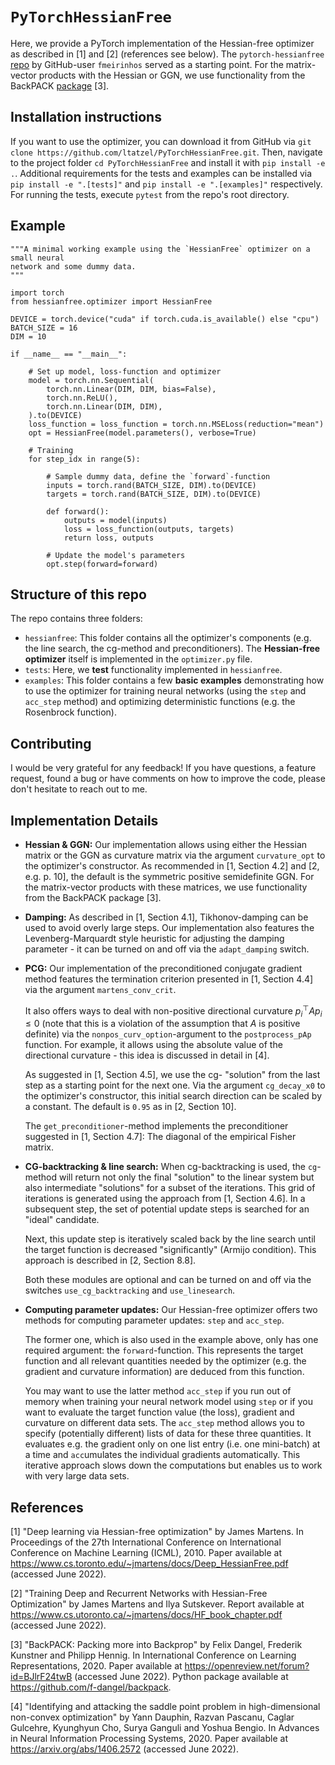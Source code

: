# `PyTorchHessianFree` 

Here, we provide a PyTorch implementation of the Hessian-free optimizer as
described in [1] and [2] (references see below). The `pytorch-hessianfree`
[repo](https://github.com/fmeirinhos/pytorch-hessianfree/blob/master/hessianfree.py)
by GitHub-user `fmeirinhos` served as a starting point. For the matrix-vector
products with the Hessian or GGN, we use functionality from the BackPACK
[package](https://backpack.pt/) [3].


## Installation instructions

If you want to use the optimizer, you can download it from GitHub via `git clone
https://github.com/ltatzel/PyTorchHessianFree.git`. Then, navigate to the
project folder `cd PyTorchHessianFree` and install it with `pip install -e .`.
Additional requirements for the tests and examples can be installed via `pip
install -e ".[tests]"` and `pip install -e ".[examples]"` respectively. For
running the tests, execute `pytest` from the repo's root directory.


## Example

```python:
"""A minimal working example using the `HessianFree` optimizer on a small neural
network and some dummy data.
"""

import torch
from hessianfree.optimizer import HessianFree

DEVICE = torch.device("cuda" if torch.cuda.is_available() else "cpu")
BATCH_SIZE = 16
DIM = 10

if __name__ == "__main__":

    # Set up model, loss-function and optimizer
    model = torch.nn.Sequential(
        torch.nn.Linear(DIM, DIM, bias=False),
        torch.nn.ReLU(),
        torch.nn.Linear(DIM, DIM),
    ).to(DEVICE)
    loss_function = loss_function = torch.nn.MSELoss(reduction="mean")
    opt = HessianFree(model.parameters(), verbose=True)

    # Training
    for step_idx in range(5):

        # Sample dummy data, define the `forward`-function
        inputs = torch.rand(BATCH_SIZE, DIM).to(DEVICE)
        targets = torch.rand(BATCH_SIZE, DIM).to(DEVICE)

        def forward():
            outputs = model(inputs)
            loss = loss_function(outputs, targets)
            return loss, outputs

        # Update the model's parameters
        opt.step(forward=forward)
```


## Structure of this repo

The repo contains three folders:
- `hessianfree`: This folder contains all the optimizer's components (e.g. the
  line search, the cg-method and preconditioners). The **Hessian-free
  optimizer** itself is implemented in the `optimizer.py` file.
- `tests`: Here, we **test** functionality implemented in `hessianfree`. 
- `examples`: This folder contains a few **basic examples** demonstrating how to
use the optimizer for training neural networks (using the `step` and `acc_step`
method) and optimizing deterministic functions (e.g. the Rosenbrock function). 


## Contributing

I would be very grateful for any feedback! If you have questions, a feature request, found a bug or have comments on how to improve the code, please don't hesitate to reach out to me.


## Implementation Details

- **Hessian & GGN:** Our implementation allows using either the Hessian matrix
  or the GGN as curvature matrix via the argument `curvature_opt` to the
  optimizer's constructor. As recommended in [1, Section 4.2] and [2, e.g. p.
  10], the default is the symmetric positive semidefinite GGN. For the
  matrix-vector products with these matrices, we use functionality from the
  BackPACK package [3].

- **Damping:** As described in [1, Section 4.1], Tikhonov-damping can be used to
  avoid overly large steps. Our implementation also features the
  Levenberg-Marquardt style heuristic for adjusting the damping parameter - it
  can be turned on and off via the `adapt_damping` switch.

- **PCG:** Our implementation of the preconditioned conjugate gradient method
  features the termination criterion presented in [1, Section 4.4] via the
  argument `martens_conv_crit`. 
  
  It also offers ways to deal with non-positive directional curvature $p_i^\top
  A p_i \leq 0$ (note that this is a violation of the assumption that $A$ is
  positive definite) via the `nonpos_curv_option`-argument to the
  `postprocess_pAp` function. For example, it allows using the absolute value of
  the directional curvature - this idea is discussed in detail in [4]. 
  
  As suggested in [1, Section 4.5], we use the cg- "solution" from the last step
  as a starting point for the next one. Via the argument `cg_decay_x0` to the
  optimizer's constructor, this initial search direction can be scaled by a
  constant. The default is `0.95` as in [2, Section 10].

  The `get_preconditioner`-method implements the preconditioner suggested in [1,
  Section 4.7]: The diagonal of the empirical Fisher matrix. 

- **CG-backtracking & line search:** When cg-backtracking is used, the
  `cg`-method will return not only the final "solution" to the linear system but
  also intermediate "solutions" for a subset of the iterations. This grid of
  iterations is generated using the approach from [1, Section 4.6]. In a
  subsequent step, the set of potential update steps is searched for an "ideal"
  candidate. 
  
  Next, this update step is iteratively scaled back by the line search until the
  target function is decreased "significantly" (Armijo condition). This approach
  is described in [2, Section 8.8]. 
  
  Both these modules are optional and can be turned on and off via the switches
  `use_cg_backtracking` and `use_linesearch`.

- **Computing parameter updates:** Our Hessian-free optimizer offers two methods
  for computing parameter updates: `step` and `acc_step`. 

  The former one, which is also used in the example above, only has one required
  argument: the `forward`-function. This represents the target function and all
  relevant quantities needed by the optimizer (e.g. the gradient and curvature
  information) are deduced from this function. 
  
  You may want to use the latter method `acc_step` if you run out of memory when
  training your neural network model using `step` or if you want to evaluate the
  target function value (the loss), gradient and curvature on different data
  sets. The `acc_step` method allows you to specify (potentially different)
  lists of data for these three quantities. It evaluates e.g. the gradient only
  on one list entry (i.e. one mini-batch) at a time and `acc`umulates the
  individual gradients automatically. This iterative approach slows down the
  computations but enables us to work with very large data sets. 


## References

[1] "Deep learning via Hessian-free optimization" by James Martens. In
    Proceedings of the 27th International Conference on International Conference
    on Machine Learning (ICML), 2010. Paper available at
    https://www.cs.toronto.edu/~jmartens/docs/Deep_HessianFree.pdf (accessed
    June 2022).

[2] "Training Deep and Recurrent Networks with Hessian-Free Optimization" by
    James Martens and Ilya Sutskever. Report available at
    https://www.cs.utoronto.ca/~jmartens/docs/HF_book_chapter.pdf (accessed June
    2022).

[3] "BackPACK: Packing more into Backprop" by Felix Dangel, Frederik Kunstner
    and Philipp Hennig. In International Conference on Learning Representations,
    2020. Paper available at https://openreview.net/forum?id=BJlrF24twB
    (accessed June 2022). Python package available at
    https://github.com/f-dangel/backpack.

[4] "Identifying and attacking the saddle point problem in high-dimensional
    non-convex optimization" by Yann Dauphin, Razvan Pascanu, Caglar Gulcehre,
    Kyunghyun Cho, Surya Ganguli and Yoshua Bengio. In Advances in Neural
    Information Processing Systems, 2020. Paper available at
    https://arxiv.org/abs/1406.2572 (accessed June 2022).
  